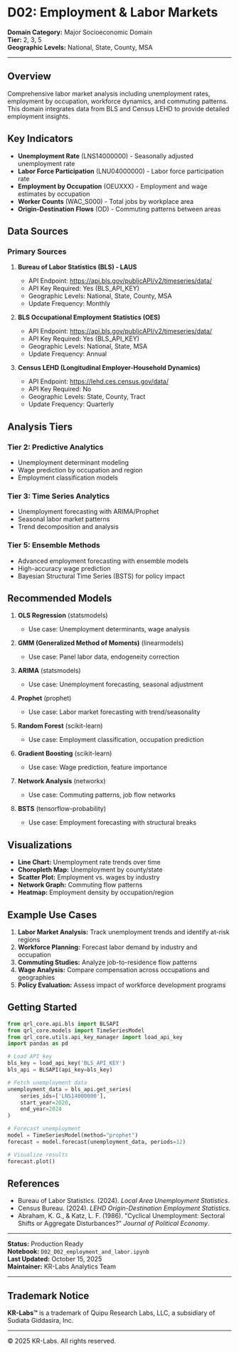 # D02: Employment & Labor Markets

**Domain Category:** Major Socioeconomic Domain  
**Tier:** 2, 3, 5  
**Geographic Levels:** National, State, County, MSA

---

## Overview

Comprehensive labor market analysis including unemployment rates, employment by occupation, workforce dynamics, and commuting patterns. This domain integrates data from BLS and Census LEHD to provide detailed employment insights.

## Key Indicators

- **Unemployment Rate** (LNS14000000) - Seasonally adjusted unemployment rate
- **Labor Force Participation** (LNU04000000) - Labor force participation rate
- **Employment by Occupation** (OEUXXX) - Employment and wage estimates by occupation
- **Worker Counts** (WAC_S000) - Total jobs by workplace area
- **Origin-Destination Flows** (OD) - Commuting patterns between areas

## Data Sources

### Primary Sources

1. **Bureau of Labor Statistics (BLS) - LAUS**
   - API Endpoint: https://api.bls.gov/publicAPI/v2/timeseries/data/
   - API Key Required: Yes (BLS_API_KEY)
   - Geographic Levels: National, State, County, MSA
   - Update Frequency: Monthly

2. **BLS Occupational Employment Statistics (OES)**
   - API Endpoint: https://api.bls.gov/publicAPI/v2/timeseries/data/
   - API Key Required: Yes (BLS_API_KEY)
   - Geographic Levels: National, State, MSA
   - Update Frequency: Annual

3. **Census LEHD (Longitudinal Employer-Household Dynamics)**
   - API Endpoint: https://lehd.ces.census.gov/data/
   - API Key Required: No
   - Geographic Levels: State, County, Tract
   - Update Frequency: Quarterly

## Analysis Tiers

### Tier 2: Predictive Analytics
- Unemployment determinant modeling
- Wage prediction by occupation and region
- Employment classification models

### Tier 3: Time Series Analytics
- Unemployment forecasting with ARIMA/Prophet
- Seasonal labor market patterns
- Trend decomposition and analysis

### Tier 5: Ensemble Methods
- Advanced employment forecasting with ensemble models
- High-accuracy wage prediction
- Bayesian Structural Time Series (BSTS) for policy impact

## Recommended Models

1. **OLS Regression** (statsmodels)
   - Use case: Unemployment determinants, wage analysis

2. **GMM (Generalized Method of Moments)** (linearmodels)
   - Use case: Panel labor data, endogeneity correction

3. **ARIMA** (statsmodels)
   - Use case: Unemployment forecasting, seasonal adjustment

4. **Prophet** (prophet)
   - Use case: Labor market forecasting with trend/seasonality

5. **Random Forest** (scikit-learn)
   - Use case: Employment classification, occupation prediction

6. **Gradient Boosting** (scikit-learn)
   - Use case: Wage prediction, feature importance

7. **Network Analysis** (networkx)
   - Use case: Commuting patterns, job flow networks

8. **BSTS** (tensorflow-probability)
   - Use case: Employment forecasting with structural breaks

## Visualizations

- **Line Chart:** Unemployment rate trends over time
- **Choropleth Map:** Unemployment by county/state
- **Scatter Plot:** Employment vs. wages by industry
- **Network Graph:** Commuting flow patterns
- **Heatmap:** Employment density by occupation/region

## Example Use Cases

1. **Labor Market Analysis:** Track unemployment trends and identify at-risk regions
2. **Workforce Planning:** Forecast labor demand by industry and occupation
3. **Commuting Studies:** Analyze job-to-residence flow patterns
4. **Wage Analysis:** Compare compensation across occupations and geographies
5. **Policy Evaluation:** Assess impact of workforce development programs

## Getting Started

```python
from qrl_core.api.bls import BLSAPI
from qrl_core.models import TimeSeriesModel
from qrl_core.utils.api_key_manager import load_api_key
import pandas as pd

# Load API key
bls_key = load_api_key('BLS_API_KEY')
bls_api = BLSAPI(api_key=bls_key)

# Fetch unemployment data
unemployment_data = bls_api.get_series(
    series_ids=['LNS14000000'],
    start_year=2020,
    end_year=2024
)

# Forecast unemployment
model = TimeSeriesModel(method="prophet")
forecast = model.forecast(unemployment_data, periods=12)

# Visualize results
forecast.plot()
```

## References

- Bureau of Labor Statistics. (2024). *Local Area Unemployment Statistics*.
- Census Bureau. (2024). *LEHD Origin-Destination Employment Statistics*.
- Abraham, K. G., & Katz, L. F. (1986). "Cyclical Unemployment: Sectoral Shifts or Aggregate Disturbances?" *Journal of Political Economy*.

---

**Status:** Production Ready  
**Notebook:** `D02_D02_employment_and_labor.ipynb`  
**Last Updated:** October 15, 2025  
**Maintainer:** KR-Labs Analytics Team

---

## Trademark Notice

**KR-Labs™** is a trademark of Quipu Research Labs, LLC, a subsidiary of Sudiata Giddasira, Inc.

---

© 2025 KR-Labs. All rights reserved.
